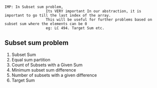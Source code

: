 ```
IMP: In Subset sum problem,
                   Its VERY important In our abstraction, it is important to go till the last index of the array.
                   This will be useful for further problems based on subset sum where the elements can be 0
                   eg: LC 494. Target Sum etc.
```
   
## Subset sum problem
1. Subset Sum
2. Equal sum partition
3. Count of Subsets with a Given Sum
4. Minimum subset sum difference
5. Number of subsets with a given difference
6. Target Sum
